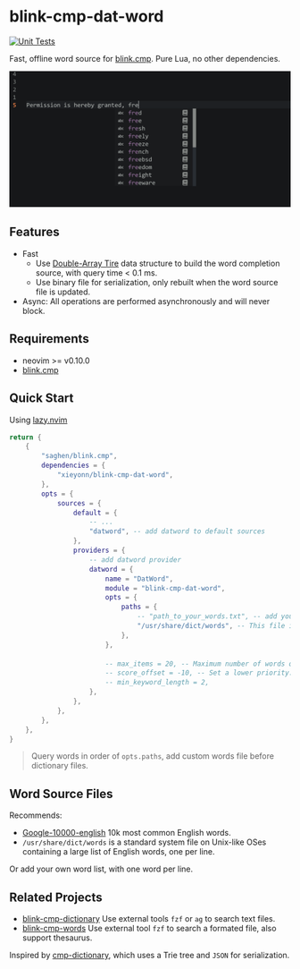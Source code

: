# blink-cmp-dat-word

[![Unit Tests](https://github.com/xieyonn/blink-cmp-dat-word/actions/workflows/test.yaml/badge.svg?branch=main)](https://github.com/xieyonn/blink-cmp-dat-word/actions/workflows/test.yaml)

Fast, offline word source for [blink.cmp](https://github.com/Saghen/blink.cmp). Pure Lua, no other dependencies.

<img src="data/preview.png" alt="Preview Image" width="580">

## Features

- Fast
    - Use [Double-Array Tire](https://linux.thai.net/~thep/datrie/datrie.html) data structure to build the word completion source, with query time < 0.1 ms.
    - Use binary file for serialization, only rebuilt when the word source file is updated.
- Async: All operations are performed asynchronously and will never block.

## Requirements

- neovim >= v0.10.0
- [blink.cmp](https://github.com/Saghen/blink.cmp)

## Quick Start

Using [lazy.nvim](https://github.com/folke/lazy.nvim)

```lua
return {
	{
		"saghen/blink.cmp",
		dependencies = {
			"xieyonn/blink-cmp-dat-word",
		},
		opts = {
			sources = {
				default = {
					-- ...
					"datword", -- add datword to default sources
				},
				providers = {
					-- add datword provider
					datword = {
						name = "DatWord",
						module = "blink-cmp-dat-word",
						opts = {
							paths = {
								-- "path_to_your_words.txt", -- add your owned word files before dictionary.
								"/usr/share/dict/words", -- This file is included by default on Linux/macOS.
							},
						},

						-- max_items = 20, -- Maximum number of words queried per request.
						-- score_offset = -10, -- Set a lower priority.
                        -- min_keyword_length = 2,
					},
				},
			},
		},
	},
}
```

> Query words in order of `opts.paths`, add custom words file before dictionary files.

## Word Source Files

Recommends:

- [Google-10000-english](https://github.com/first20hours/google-10000-english) 10k most common English words.
- `/usr/share/dict/words` is a standard system file on Unix-like OSes containing a large list of English words, one per line.

Or add your own word list, with one word per line.

## Related Projects

- [blink-cmp-dictionary](https://github.com/Kaiser-Yang/blink-cmp-dictionary) Use external tools `fzf` or `ag` to search text files.
- [blink-cmp-words](https://github.com/archie-judd/blink-cmp-words) Use external tool `fzf` to search a formated file, also support thesaurus.

Inspired by [cmp-dictionary](https://github.com/uga-rosa/cmp-dictionary), which uses a Trie tree and `JSON` for serialization.
